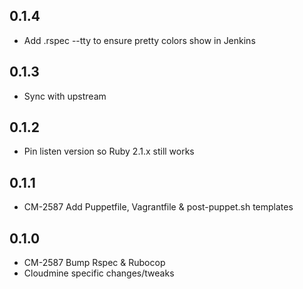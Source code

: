 ## 0.1.4

* Add .rspec --tty to ensure pretty colors show in Jenkins

## 0.1.3

* Sync with upstream

## 0.1.2

* Pin listen version so Ruby 2.1.x still works

## 0.1.1

* CM-2587 Add Puppetfile, Vagrantfile & post-puppet.sh templates

## 0.1.0

* CM-2587 Bump Rspec & Rubocop
* Cloudmine specific changes/tweaks
